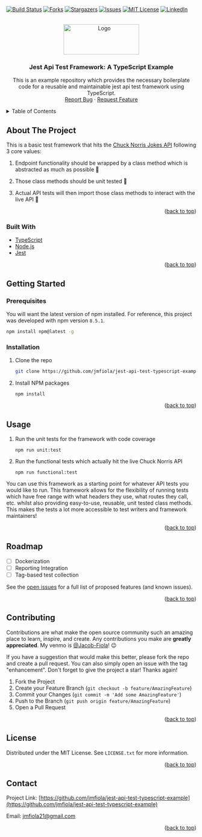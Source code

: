 <div id="top"></div>

<!-- PROJECT SHIELDS -->
<!--
*** I'm using markdown "reference style" links for readability.
*** Reference links are enclosed in brackets [ ] instead of parentheses ( ).
*** See the bottom of this document for the declaration of the reference variables
*** for contributors-url, forks-url, etc. This is an optional, concise syntax you may use.
*** https://www.markdownguide.org/basic-syntax/#reference-style-links
-->
[![Build Status][build-shield]][build-url]
[![Forks][forks-shield]][forks-url]
[![Stargazers][stars-shield]][stars-url]
[![Issues][issues-shield]][issues-url]
[![MIT License][license-shield]][license-url]
[![LinkedIn][linkedin-shield]][linkedin-url]



<!-- PROJECT LOGO -->
<br />
<div align="center">
  <a href="https://github.com/jmfiola/jest-api-test-typescript-example">
    <img src="https://res.cloudinary.com/practicaldev/image/fetch/s--J6qf2Ctw--/c_limit%2Cf_auto%2Cfl_progressive%2Cq_auto%2Cw_880/https://thepracticaldev.s3.amazonaws.com/i/gd97g4kdyk1bpdeyfqst.png" alt="Logo" width="200" height="80">
  </a>

<h3 align="center">Jest Api Test Framework: A TypeScript Example</h3>

  <p align="center">
    This is an example repository which provides the necessary boilerplate code for a reusable and maintainable jest api test framework using TypeScript.
    <br />
    <a href="https://github.com/jmfiola/jest-api-test-typescript-example/issues">Report Bug</a>
    ·
    <a href="https://github.com/jmfiola/jest-api-test-typescript-example/issues">Request Feature</a>
  </p>
</div>



<!-- TABLE OF CONTENTS -->
<details>
  <summary>Table of Contents</summary>
  <ol>
    <li>
      <a href="#about-the-project">About The Project</a>
      <ul>
        <li><a href="#built-with">Built With</a></li>
      </ul>
    </li>
    <li>
      <a href="#getting-started">Getting Started</a>
      <ul>
        <li><a href="#prerequisites">Prerequisites</a></li>
        <li><a href="#installation">Installation</a></li>
      </ul>
    </li>
    <li><a href="#usage">Usage</a></li>
    <li><a href="#roadmap">Roadmap</a></li>
    <li><a href="#contributing">Contributing</a></li>
    <li><a href="#license">License</a></li>
    <li><a href="#contact">Contact</a></li>
  </ol>
</details>



<!-- ABOUT THE PROJECT -->
## About The Project

This is a basic test framework that hits the [Chuck Norris Jokes API](https://api.chucknorris.io/) following 3 core values:
1. Endpoint functionality should be wrapped by a class method which is abstracted as much as possible 🌌

2. Those class methods should be unit tested 🧪

3. Actual API tests will then import those class methods to interact with the live API 🔎


<p align="right">(<a href="#top">back to top</a>)</p>



### Built With

* [TypeScript](https://www.typescriptlang.org/)
* [Node.js](https://nodejs.org/en/about/)
* [Jest](https://jestjs.io/docs/getting-started)

<p align="right">(<a href="#top">back to top</a>)</p>



<!-- GETTING STARTED -->
## Getting Started
### Prerequisites

You will want the latest version of npm installed. For reference, this project was developed with npm version `8.5.1`. 
  ```sh
  npm install npm@latest -g
  ```

### Installation

1. Clone the repo
   ```sh
   git clone https://github.com/jmfiola/jest-api-test-typescript-example.git
   ```
3. Install NPM packages
   ```npm
   npm install
   ```


<p align="right">(<a href="#top">back to top</a>)</p>



<!-- USAGE EXAMPLES -->
## Usage

1. Run the unit tests for the framework with code coverage
   ```npm
   npm run unit:test
   ```
2. Run the functional tests which actually hit the live Chuck Norris API
   ```npm
   npm run functional:test
   ```

You can use this framework as a starting point for whatever API tests you would like to run. This framework allows for the flexibility of running tests which have free range with what headers they use, what routes they call, etc. whilst also providing easy-to-use, reusable, unit tested class methods. This makes the tests a lot more accessible to test writers and framework maintainers!

<p align="right">(<a href="#top">back to top</a>)</p>



<!-- ROADMAP -->
## Roadmap

- [ ] Dockerization
- [ ] Reporting Integration
- [ ] Tag-based test collection

See the [open issues](https://github.com/jmfiola/jest-api-test-typescript-example/issues) for a full list of proposed features (and known issues).

<p align="right">(<a href="#top">back to top</a>)</p>



<!-- CONTRIBUTING -->
## Contributing

Contributions are what make the open source community such an amazing place to learn, inspire, and create. Any contributions you make are **greatly appreciated**. My venmo is [@Jacob-Fiola](https://account.venmo.com/u/Jacob-Fiola)! 😉

If you have a suggestion that would make this better, please fork the repo and create a pull request. You can also simply open an issue with the tag "enhancement".
Don't forget to give the project a star! Thanks again!

1. Fork the Project
2. Create your Feature Branch (`git checkout -b feature/AmazingFeature`)
3. Commit your Changes (`git commit -m 'Add some AmazingFeature'`)
4. Push to the Branch (`git push origin feature/AmazingFeature`)
5. Open a Pull Request

<p align="right">(<a href="#top">back to top</a>)</p>



<!-- LICENSE -->
## License

Distributed under the MIT License. See `LICENSE.txt` for more information.

<p align="right">(<a href="#top">back to top</a>)</p>



<!-- CONTACT -->
## Contact

Project Link: [https://github.com/jmfiola/jest-api-test-typescript-example](https://github.com/jmfiola/jest-api-test-typescript-example)

Email: jmfiola21@gmail.com

<p align="right">(<a href="#top">back to top</a>)</p>



<!-- MARKDOWN LINKS & IMAGES -->
<!-- https://www.markdownguide.org/basic-syntax/#reference-style-links -->
[contributors-shield]: https://img.shields.io/github/contributors/jmfiola/jest-api-test-typescript-example.svg?style=for-the-badge
[contributors-url]: https://github.com/jmfiola/jest-api-test-typescript-example/graphs/contributors
[build-shield]: https://img.shields.io/github/workflow/status/jmfiola/jest-api-test-typescript-example/CI.svg?style=for-the-badge
[build-url]: https://github.com/jmfiola/jest-api-test-typescript-example/actions
[forks-shield]: https://img.shields.io/github/forks/jmfiola/jest-api-test-typescript-example.svg?style=for-the-badge
[forks-url]: https://github.com/jmfiola/jest-api-test-typescript-example/network/members
[stars-shield]: https://img.shields.io/github/stars/jmfiola/jest-api-test-typescript-example.svg?style=for-the-badge
[stars-url]: https://github.com/jmfiola/jest-api-test-typescript-example/stargazers
[issues-shield]: https://img.shields.io/github/issues/jmfiola/jest-api-test-typescript-example.svg?style=for-the-badge
[issues-url]: https://github.com/jmfiola/jest-api-test-typescript-example/issues
[license-shield]: https://img.shields.io/github/license/jmfiola/jest-api-test-typescript-example.svg?style=for-the-badge
[license-url]: https://github.com/jmfiola/jest-api-test-typescript-example/blob/master/LICENSE.txt
[linkedin-shield]: https://img.shields.io/badge/-LinkedIn-black.svg?style=for-the-badge&logo=linkedin&colorB=555
[linkedin-url]: https://linkedin.com/in/jacob-fiola
[product-screenshot]: images/screenshot.png
